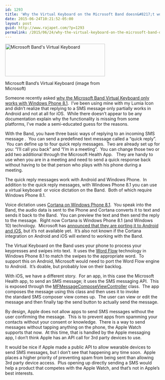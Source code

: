 ```yaml
---
id: 1293
title: 'Why the Virtual Keyboard on the Microsoft Band doesn&#8217;t work with Android and iOS'
date: 2015-06-24T10:21:52-05:00
layout: post
guid: http://www.rajapet.com/?p=1293
permalink: /2015/06/24/why-the-virtual-keyboard-on-the-microsoft-band-doesnt-work-with-android-and-ios/
---
```

<div id="attachment_1294" style="width: 335px" class="wp-caption alignnone">
  <a href="https://i1.wp.com/www.rajapet.com/wp-content/uploads/2015/06/BandVirtualKeyboard.gif"><img aria-describedby="caption-attachment-1294" loading="lazy" class="size-full wp-image-1294" src="https://i1.wp.com/www.rajapet.com/wp-content/uploads/2015/06/BandVirtualKeyboard.gif?resize=325%2C106" alt="Microsoft Band's Virtual Keyboard" width="325" height="106"  /></a>
  
  <p id="caption-attachment-1294" class="wp-caption-text">
    Microsoft Band&#8217;s Virtual Keyboard (image from Microsoft)
  </p>
</div>

Someone recently asked [why the Microsoft Band Virtual Keyboard only works with Windows Phone 8.1](http://answers.microsoft.com/en-us/band/forum/band_hardware/text-support/38ce710c-a4c6-412e-b10f-4ca3ddba33b5).  I&#8217;ve been using mine with my Lumia Icon and didn&#8217;t realize that replying to a SMS message only partially works in Android and not at all for iOS.  While there doesn&#8217;t appear to be any documentation explain why the functionality is missing from some platforms, I&#8217;ve made a semi-educated guess for the reasons.

With the Band, you have three basic ways of replying to an incoming SMS message .  You can send a predefined text message called a &#8220;quick reply&#8221;.  You can define up to four quick reply messages.  Two are already set up for you: &#8220;I&#8217;ll call you back&#8221; and &#8220;I&#8217;m in a meeting&#8221;.  You can change those two or add two additional through the Microsoft Health App.   They are handy to use when you are in a meeting and need to send a quick response back without having to be that person who plays with his phone during a meeting.

The quick reply messages work with Android and Windows Phone.  In addition to the quick reply messages, with Windows Phone 8.1 you can use a virtual keyboard  or voice dictation on the Band.  Both of which require Windows Phone 8.1.

Voice dictation uses [Cortana on Windows Phone 8.1](https://www.windowsphone.com/en-us/how-to/wp8/cortana/meet-cortana).  You speak into the Band, the audio data is sent to the Phone and Cortana converts it to text and sends it back to the Band.  You can preview the text and then send the reply to the message.  Right now Cortana is Windows Phone 8.1 (and Windows 10) technology.  Microsoft has [announced that they are porting it to Android and iOS](http://blogs.windows.com/bloggingwindows/2015/05/26/your-windows-10-pc-will-love-all-the-devices-you-own/), but it&#8217;s not available yet.  It&#8217;s also not known if the Cortana integration on Android and iOS will extend to working with the Band.

The Virtual Keyboard on the Band uses your phone to process your keypresses and swipes into text.  It uses the [Word Flow](https://www.windowsphone.com/en-us/how-to/wp8/settings-and-personalization/typing-shortcuts) technology in Windows Phone 8.1 to match the swipes to the appropriate word.  To support this on Android, Microsoft would need to port the Word Flow engine to Android.  It&#8217;s doable, but probably low on their backlog.

With iOS, we have a different story.  For an app, in this case the Microsoft Health app, to send an SMS message; it uses the SMS messaging API.  This is exposed through the [MFMessageComposeViewController](https://developer.apple.com/library/prerelease/ios//documentation/MessageUI/Reference/MFMessageComposeViewController_class/index.html) class.  The app composes the message using this class and then uses it to invoke the standard SMS composer view comes up.  The user can view or edit the message and then finally tap the send button to actually send the message.

By design, Apple does not allow apps to send SMS messages without the user confirming the message.  This is to prevent apps from spamming your contacts without your consent or knowledge.  There is a way to send messages without tapping anything on the phone, the Apple Watch supports that now.  At this time, that is handled by the Apple messaging app, I don&#8217;t think Apple has an API call for 3rd party devices to use.

It would be nice if Apple made a public API to allow wearable devices to send SMS messages, but I don&#8217;t see that happening any time soon.  Apple places a higher priority of preventing spam from being sent than allowing 3rd party device access.  Plus opening up directly sending a SMS would help a product that competes with the Apple Watch, and that&#8217;s not in Apple&#8217;s best interests.